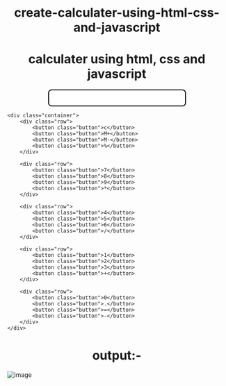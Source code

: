 # create-calculater-using-html-css-and-javascript

<!DOCTYPE html>
<html lang="en">

<head>
    <meta charset="UTF-8">
    <meta http-equiv="X-UA-Compatible" content="IE=edge">
    <meta name="viewport" content="width=device-width, initial-scale=1.0">
    <title>claculater</title>
</head>
<style>
    body {
        height: 100%;
        width: 100%;
    }

    .button {
        width: 66px;
        padding: 20px;
        margin: 0px 3px;
        border: 2px solid black;
        border-radius: 9px;
        cursor: pointer;
    }

    h1 {
        text-align: center;
    }

    .row {
        text-align: center;
        margin: 8px 0px;
    }

    #row input {
        margin: 0px
    }

    .input {
        padding: 10px 68px;
        margin: 0px;
        border-radius: 8px;
        border: 2px solid black;
    }
</style>

<body>
    <h1>calculater using html, css and javascript</h1>
    <div class="row" id="row">
        <input class="input" type="text">
    </div>

    <div class="container">
        <div class="row">
            <button class="button">c</button>
            <button class="button">M+</button>
            <button class="button">M-</button>
            <button class="button">%</button>
        </div>

        <div class="row">
            <button class="button">7</button>
            <button class="button">8</button>
            <button class="button">9</button>
            <button class="button">*</button>
        </div>

        <div class="row">
            <button class="button">4</button>
            <button class="button">5</button>
            <button class="button">6</button>
            <button class="button">/</button>
        </div>

        <div class="row">
            <button class="button">1</button>
            <button class="button">2</button>
            <button class="button">3</button>
            <button class="button">+</button>
        </div>

        <div class="row">
            <button class="button">0</button>
            <button class="button">.</button>
            <button class="button">=</button>
            <button class="button">-</button>
        </div>
    </div>
</body>
<script>
    let string = "";
    let buttons = document.querySelectorAll('.button');
    Array.from(buttons).forEach((button) => {
        button.addEventListener('click', (e) => {
            if (e.target.innerHTML == '=') {
                string = eval(string);
                document.querySelector('input').value = string;

            }
            else if (e.target.innerHTML == 'c') {
                string = " ";
                document.querySelector('input').value = string;

            } else {
                console.log(e.target);
                string = string + e.target.innerHTML;
                document.querySelector('input').value = string;
            }
        })
    })
</script>

</html>


#  output:-

![image](https://user-images.githubusercontent.com/96234273/220813828-fcebdf94-9a34-4666-930b-f05db2fe3fc8.png)
